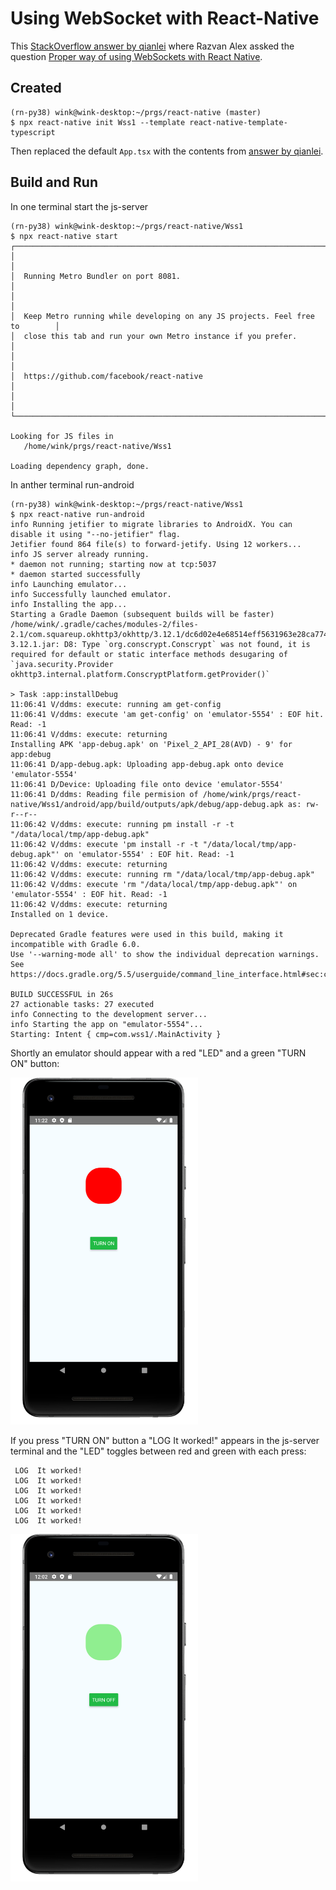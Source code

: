 # Using WebSocket with React-Native

This [StackOverflow answer by qianlei](https://stackoverflow.com/a/45234513/4812090) where Razvan Alex
assked the question [Proper way of using WebSockets with React Native](https://stackoverflow.com/questions/44088058/proper-way-of-using-websockets-with-react-native).

## Created
```
(rn-py38) wink@wink-desktop:~/prgs/react-native (master)
$ npx react-native init Wss1 --template react-native-template-typescript
```

Then replaced the default `App.tsx` with the contents from [answer by qianlei](https://stackoverflow.com/a/45234513/4812090).

## Build and Run
In one terminal start the js-server
```
(rn-py38) wink@wink-desktop:~/prgs/react-native/Wss1
$ npx react-native start
┌──────────────────────────────────────────────────────────────────────────────┐
│                                                                              │
│  Running Metro Bundler on port 8081.                                         │
│                                                                              │
│  Keep Metro running while developing on any JS projects. Feel free to        │
│  close this tab and run your own Metro instance if you prefer.               │
│                                                                              │
│  https://github.com/facebook/react-native                                    │
│                                                                              │
└──────────────────────────────────────────────────────────────────────────────┘

Looking for JS files in
   /home/wink/prgs/react-native/Wss1 

Loading dependency graph, done.
```

In anther terminal run-android
```
(rn-py38) wink@wink-desktop:~/prgs/react-native/Wss1
$ npx react-native run-android
info Running jetifier to migrate libraries to AndroidX. You can disable it using "--no-jetifier" flag.
Jetifier found 864 file(s) to forward-jetify. Using 12 workers...
info JS server already running.
* daemon not running; starting now at tcp:5037
* daemon started successfully
info Launching emulator...
info Successfully launched emulator.
info Installing the app...
Starting a Gradle Daemon (subsequent builds will be faster)
/home/wink/.gradle/caches/modules-2/files-2.1/com.squareup.okhttp3/okhttp/3.12.1/dc6d02e4e68514eff5631963e28ca7742ac69efe/okhttp-3.12.1.jar: D8: Type `org.conscrypt.Conscrypt` was not found, it is required for default or static interface methods desugaring of `java.security.Provider okhttp3.internal.platform.ConscryptPlatform.getProvider()`

> Task :app:installDebug
11:06:41 V/ddms: execute: running am get-config
11:06:41 V/ddms: execute 'am get-config' on 'emulator-5554' : EOF hit. Read: -1
11:06:41 V/ddms: execute: returning
Installing APK 'app-debug.apk' on 'Pixel_2_API_28(AVD) - 9' for app:debug
11:06:41 D/app-debug.apk: Uploading app-debug.apk onto device 'emulator-5554'
11:06:41 D/Device: Uploading file onto device 'emulator-5554'
11:06:41 D/ddms: Reading file permision of /home/wink/prgs/react-native/Wss1/android/app/build/outputs/apk/debug/app-debug.apk as: rw-r--r--
11:06:42 V/ddms: execute: running pm install -r -t "/data/local/tmp/app-debug.apk"
11:06:42 V/ddms: execute 'pm install -r -t "/data/local/tmp/app-debug.apk"' on 'emulator-5554' : EOF hit. Read: -1
11:06:42 V/ddms: execute: returning
11:06:42 V/ddms: execute: running rm "/data/local/tmp/app-debug.apk"
11:06:42 V/ddms: execute 'rm "/data/local/tmp/app-debug.apk"' on 'emulator-5554' : EOF hit. Read: -1
11:06:42 V/ddms: execute: returning
Installed on 1 device.

Deprecated Gradle features were used in this build, making it incompatible with Gradle 6.0.
Use '--warning-mode all' to show the individual deprecation warnings.
See https://docs.gradle.org/5.5/userguide/command_line_interface.html#sec:command_line_warnings

BUILD SUCCESSFUL in 26s
27 actionable tasks: 27 executed
info Connecting to the development server...
info Starting the app on "emulator-5554"...
Starting: Intent { cmp=com.wss1/.MainActivity }
```

Shortly an emulator should appear with a red "LED" and a green "TURN ON" button:

<img src="assets/emulator.1.red.png" width="300">

If you press "TURN ON" button a "LOG It worked!" appears in the js-server terminal and the
"LED" toggles between red and green with each press:
```
 LOG  It worked!
 LOG  It worked!
 LOG  It worked!
 LOG  It worked!
 LOG  It worked!
 LOG  It worked!
```
<img src="assets/emulator.1.green.png" width="300">
